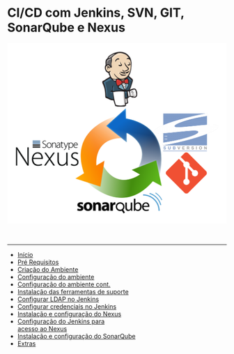 # CI/CD com Jenkins, SVN, GIT, SonarQube e Nexus

![](/docs/images/fluxo.png)

<br/>
<hr/>

- [Início](/)
- [Pré Requisitos](/pre_reqs.md)
- [Criação do Ambiente](/cria_amb.md)  
- [Configuração do ambiente](/configurar_amb_I.md)
- [Configuração do ambiente cont.](/configurar_amb_II.md)
- [Instalação das ferramentas de suporte](/suporte.md)
- [Configurar LDAP no Jenkins](/config_ldap_jenkins.md)
- [Configurar credenciais no Jenkins](/jenkins_credentials.md)
- [Instalação e configuração do Nexus](/nexus.md)
- [Configuração do Jenkins para<br/> acesso ao Nexus](/jenkins_nexus.md)
- [Instalação e configuração do SonarQube](/sonarqube.md)
- [Extras](/extras.md)
